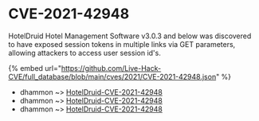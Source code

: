 # CVE-2021-42948

HotelDruid Hotel Management Software v3.0.3 and below was discovered to have exposed session tokens in multiple links via GET parameters, allowing attackers to access user session id's.

{% embed url="https://github.com/Live-Hack-CVE/full_database/blob/main/cves/2021/CVE-2021-42948.json" %}


* dhammon ~> [HotelDruid-CVE-2021-42948](https://www.alice-snow.ru/2021/database/cve-2021-42948/hoteldruid-cve-2021-42948-dhammon)
* dhammon ~> [HotelDruid-CVE-2021-42948](https://www.alice-snow.ru/2021/database/cve-2021-42948/hoteldruid-cve-2021-42948-dhammon)
* dhammon ~> [HotelDruid-CVE-2021-42948](https://www.alice-snow.ru/2021/database/cve-2021-42948/hoteldruid-cve-2021-42948-dhammon)